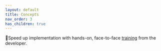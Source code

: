 ```yaml
---
layout: default
title: Concepts
nav_order: 3
has_children: true
---
```


🚀Speed up implementation with hands-on, face-to-face [training](https://www.jube.io/jube-training) from the developer.